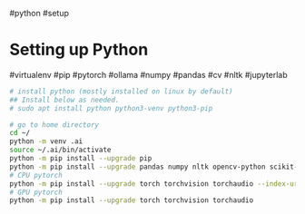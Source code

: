#python #setup

# Setting up Python

#virtualenv #pip #pytorch #ollama #numpy #pandas #cv #nltk #jupyterlab
```bash
# install python (mostly installed on linux by default)
## Install below as needed.
# sudo apt install python python3-venv python3-pip

# go to home directory
cd ~/
python -m venv .ai
source ~/.ai/bin/activate
python -m pip install --upgrade pip
python -m pip install --upgrade pandas numpy nltk opencv-python scikit-learn jupyterlab matplotlib ollama pyautogui scikit-learn
# CPU pytorch
python -m pip install --upgrade torch torchvision torchaudio --index-url https://download.pytorch.org/whl/cpu
# GPU pytorch
python -m pip install --upgrade torch torchvision torchaudio

```

